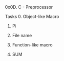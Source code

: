 0x0D. C - Preprocessor

Tasks
0. Object-like Macro

1. Pi

2. File name

3. Function-like macro

4. SUM


